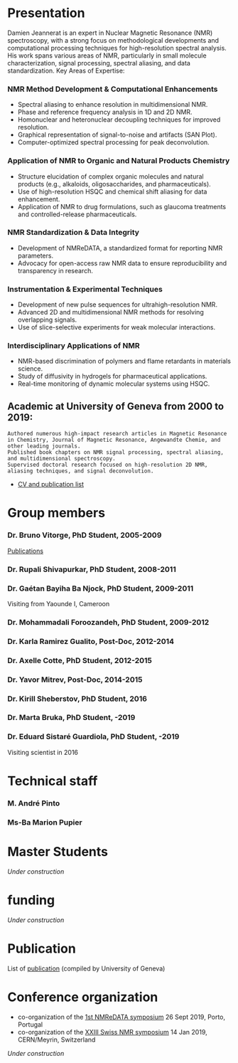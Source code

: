 # Presentation

Damien Jeannerat is an expert in Nuclear Magnetic Resonance (NMR) spectroscopy, with a strong focus on methodological developments and computational processing techniques for high-resolution spectral analysis. His work spans various areas of NMR, particularly in small molecule characterization, signal processing, spectral aliasing, and data standardization.
Key Areas of Expertise:

### NMR Method Development & Computational Enhancements
- Spectral aliasing to enhance resolution in multidimensional NMR.
- Phase and reference frequency analysis in 1D and 2D NMR.
- Homonuclear and heteronuclear decoupling techniques for improved resolution.
- Graphical representation of signal-to-noise and artifacts (SAN Plot).
- Computer-optimized spectral processing for peak deconvolution.

### Application of NMR to Organic and Natural Products Chemistry
- Structure elucidation of complex organic molecules and natural products (e.g., alkaloids, oligosaccharides, and pharmaceuticals).
- Use of high-resolution HSQC and chemical shift aliasing for data enhancement.
- Application of NMR to drug formulations, such as glaucoma treatments and controlled-release pharmaceuticals.

### NMR Standardization & Data Integrity
- Development of NMReDATA, a standardized format for reporting NMR parameters.
- Advocacy for open-access raw NMR data to ensure reproducibility and transparency in research.

### Instrumentation & Experimental Techniques
- Development of new pulse sequences for ultrahigh-resolution NMR.
- Advanced 2D and multidimensional NMR methods for resolving overlapping signals.
- Use of slice-selective experiments for weak molecular interactions.

### Interdisciplinary Applications of NMR
- NMR-based discrimination of polymers and flame retardants in materials science.
- Study of diffusivity in hydrogels for pharmaceutical applications.
- Real-time monitoring of dynamic molecular systems using HSQC.

## Academic at University of Geneva from 2000 to 2019:

    Authored numerous high-impact research articles in Magnetic Resonance in Chemistry, Journal of Magnetic Resonance, Angewandte Chemie, and other leading journals.
    Published book chapters on NMR signal processing, spectral aliasing, and multidimensional spectroscopy.
    Supervised doctoral research focused on high-resolution 2D NMR, aliasing techniques, and signal deconvolution.

- [CV and publication list](page3)

# Group members 
### Dr. Bruno Vitorge, PhD Student, 2005-2009 
[Publications](PublicationsVitorge.md)
### Dr. Rupali Shivapurkar, PhD Student, 2008-2011
### Dr. Gaétan Bayiha Ba Njock, PhD Student, 2009-2011
Visiting from Yaounde I, Cameroon
### Dr. Mohammadali Foroozandeh, PhD Student, 2009-2012
### Dr. Karla Ramirez Gualito, Post-Doc, 2012-2014
### Dr. Axelle Cotte, PhD Student, 2012-2015
### Dr. Yavor Mitrev, Post-Doc, 2014-2015
### Dr. Kirill Sheberstov, PhD Student, 2016
### Dr. Marta Bruka, PhD Student, -2019
### Dr. Eduard Sistaré Guardiola, PhD Student, -2019
Visiting scientist in 2016
# Technical staff 
### M. André Pinto
### Ms-Ba Marion Pupier

# Master Students 
*Under construction*

# funding 

*Under construction*

# Publication 
List of [publication](publicationUnige) (compiled by University of Geneva) 

# Conference organization 

- co-organization of the [1st NMReDATA symposium](https://nmredata.org/wiki/Symposium2019/) 26 Sept 2019, Porto, Portugal
- co-organization of the [XXIII Swiss NMR symposium](https://indico.cern.ch/event/775177/) 14 Jan 2019, CERN/Meyrin, Switzerland

*Under construction*




